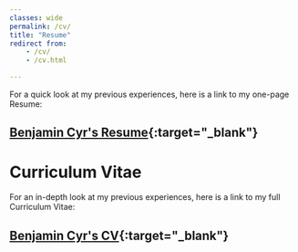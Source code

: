 ```yaml
---
classes: wide
permalink: /cv/
title: "Resume"
redirect from:
    - /cv/
    - /cv.html

---
```


For a quick look at my previous experiences, here is a link to my one-page Resume: 
## [Benjamin Cyr's Resume](/assets/files/ResumeCyrSep2020.pdf){:target="_blank"}


# Curriculum Vitae
For an in-depth look at my previous experiences, here is a link to my full Curriculum Vitae: 
## [Benjamin Cyr's CV](/assets/files/CyrCurriculumVitaeSep2020_3.pdf){:target="_blank"}


